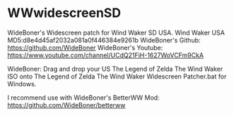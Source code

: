 # WWwidescreenSD
WideBoner's Widescreen patch for Wind Waker SD USA.
Wind Waker USA MD5:d8e4d45af2032a081a0f446384e9261b
WideBoner's Github: https://github.com/WideBoner
WideBoner's Youtube: https://www.youtube.com/channel/UCdQ21FiH-1627WoVCFm9CkA

WideBoner:
Drag and drop your US The Legend of Zelda The Wind Waker ISO onto The Legend of Zelda The Wind Waker Widescreen Patcher.bat for Windows.

I recommend use with WideBoner's BetterWW Mod: https://github.com/WideBoner/betterww
